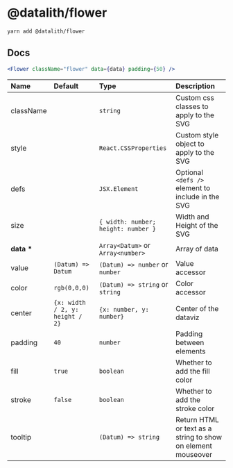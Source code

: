 # @datalith/flower

```sh
yarn add @datalith/flower
```

## Docs

```jsx
<Flower className="flower" data={data} padding={50} />
```

| Name           | Default                         | Type                                | Description                                                  |
| :------------- | :------------------------------ | :---------------------------------- | :----------------------------------------------------------- |
| className      |                                 | `string`                            | Custom css classes to apply to the SVG                       |
| style          |                                 | `React.CSSProperties`               | Custom style object to apply to the SVG                      |
| defs           |                                 | `JSX.Element`                       | Optional `<defs />` element to include in the SVG            |
| size           |                                 | `{ width: number; height: number }` | Width and Height of the SVG                                  |
| <b>data \*</b> |                                 | `Array<Datum>` or `Array<number>`   | Array of data                                                |
| value          | `(Datum) => Datum`              | `(Datum) => number` or `number`     | Value accessor                                               |
| color          | `rgb(0,0,0)`                    | `(Datum) => string` or `string`     | Color accessor                                               |
| center         | `{x: width / 2, y: height / 2}` | `{x: number, y: number}`            | Center of the dataviz                                        |
| padding        | `40`                            | `number`                            | Padding between elements                                     |
| fill           | `true`                          | `boolean`                           | Whether to add the fill color                                |
| stroke         | `false`                         | `boolean`                           | Whether to add the stroke color                              |
| tooltip        |                                 | `(Datum) => string`                 | Return HTML or text as a string to show on element mouseover |
